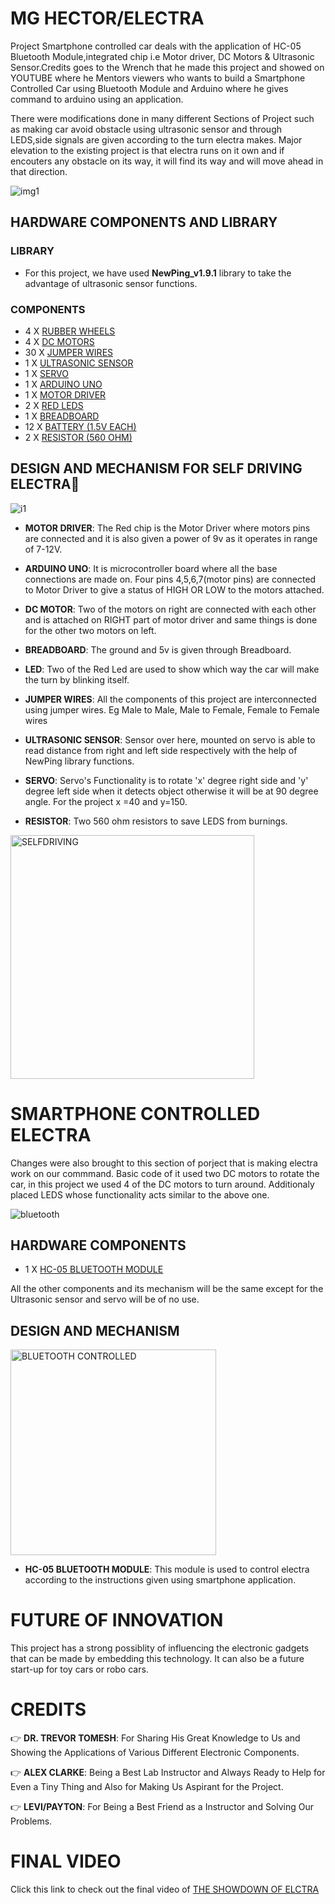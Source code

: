 # MG HECTOR/ELECTRA

Project Smartphone controlled car deals with the application of HC-05 Bluetooth Module,integrated chip i.e Motor driver, DC Motors & Ultrasonic Sensor.Credits goes to the Wrench that he made this project and showed on YOUTUBE where he Mentors viewers who wants to build a Smartphone Controlled Car using Bluetooth Module and Arduino where he gives command to arduino using an application.

There were modifications done in many different Sections of Project such as making car avoid obstacle using ultrasonic sensor and through LEDS,side signals are given according to the turn electra makes. Major elevation to the existing project is that electra runs on it own and if encouters any obstacle on its way, it will find its way and will move ahead in that direction.

![img1](https://user-images.githubusercontent.com/69771908/114747781-72705700-9d0e-11eb-96fd-b7f59df36b12.jpg)

## HARDWARE COMPONENTS AND LIBRARY

### LIBRARY

- For this project, we have used **NewPing_v1.9.1** library to take the advantage of ultrasonic sensor functions.

### COMPONENTS

- 4     X     [RUBBER WHEELS](https://www.amazon.ca/Geekstory-Gearbox-Motor-200RPM-Arduino/dp/B0828RRCJK/ref=sr_1_4?dchild=1&keywords=WHEELS+AND+DC+MOTOR&qid=1618462084&sr=8-4)
- 4     X     [DC MOTORS](https://www.amazon.ca/Geekstory-Gearbox-Motor-200RPM-Arduino/dp/B0828RRCJK/ref=sr_1_4?dchild=1&keywords=WHEELS+AND+DC+MOTOR&qid=1618462084&sr=8-4)
- 30    X     [JUMPER WIRES](https://www.amazon.ca/Multicolored-Breadboard-Dupont-Jumper-wires/dp/B0758DPL2C/ref=sr_1_34?dchild=1&keywords=jumper+cable+set+for+arduino&qid=1618461429&sr=8-34)
- 1     X     [ULTRASONIC SENSOR](https://www.amazon.ca/CANADUINO-Ultrasonic-Distance-Sensor-Raspberry/dp/B075CRBS56/ref=sr_1_11?dchild=1&keywords=Ultrasonic+sensor&qid=1618461687&sr=8-11)
- 1     X     [SERVO](https://www.amazon.ca/Miuzei-Motors-Helicopter-Airplane-Control/dp/B07Z16DWGW/ref=sr_1_1?dchild=1&keywords=KeeYees+SG90+9G+Micro+Servo+Motor+with+PCA9685+16+Channel+12+Bit+PWM+Servo+Motor+Driver+IIC+Module+for+Arduino+RC+Robot+Helicopter+Airplane+Remote+Control&qid=1618461776&sr=8-1)
- 1     X     [ARDUINO UNO](https://www.amazon.ca/Arduino-A000073-Uno-REV3-SMD/dp/B00PUOVSYS/ref=sr_1_7?dchild=1&keywords=ARDUINO+UNO&qid=1618461819&sr=8-7)
- 1     X     [MOTOR DRIVER](https://www.amazon.ca/PChero-Controller-Module-Stepper-Arduino/dp/B07GTCWN9Z/ref=sr_1_1_sspa?dchild=1&keywords=MOTOR+DRIVER&qid=1618461850&sr=8-1-spons&psc=1&spLa=ZW5jcnlwdGVkUXVhbGlmaWVyPUFFUlNTU0hJMlNURlomZW5jcnlwdGVkSWQ9QTA1MTQyMzAzN0tMSVhZVjNPRFVJJmVuY3J5cHRlZEFkSWQ9QTA3NzI2NTgySlZDRERSQzg4VDRXJndpZGdldE5hbWU9c3BfYXRmJmFjdGlvbj1jbGlja1JlZGlyZWN0JmRvTm90TG9nQ2xpY2s9dHJ1ZQ==)
- 2     X     [RED LEDS](https://www.amazon.ca/EDGELEC-120pcs-Lights-Diffused-Emitting/dp/B08FB727WX/ref=sr_1_7?dchild=1&keywords=red+led&qid=1618461908&sr=8-7)
- 1     X     [BREADBOARD](https://www.amazon.ca/Eiechip-Breadboard-Solderless-Prototype-Universal/dp/B07RN4BTDF/ref=sr_1_18?dchild=1&keywords=BREADBOARD+SMALL&qid=1618461942&sr=8-18)
- 12    X     [BATTERY (1.5V EACH)](https://www.amazon.ca/Energizer-L92SBP-8-Ultimate-Lithium-Battery/dp/B071CNQ3TG/ref=sr_1_1_sspa?dchild=1&keywords=1.5V+ENERGIZER&qid=1618461976&sr=8-1-spons&psc=1&spLa=ZW5jcnlwdGVkUXVhbGlmaWVyPUFVQzdIV0RYSVBINUMmZW5jcnlwdGVkSWQ9QTA2NjkwMTgxNTVWU09SVU1EN1pBJmVuY3J5cHRlZEFkSWQ9QTA2MzMwODIzT1NCNDMxQ01RMzNWJndpZGdldE5hbWU9c3BfYXRmJmFjdGlvbj1jbGlja1JlZGlyZWN0JmRvTm90TG9nQ2xpY2s9dHJ1ZQ==)
- 2     X     [RESISTOR (560 OHM)](https://www.amazon.ca/Projects-10EP512560Rca-560-Resistors-Pack/dp/B07ZTR3L7J/ref=sr_1_6?dchild=1&keywords=560+OHM+RESISTOR&qid=1618462002&sr=8-6)


## DESIGN AND MECHANISM FOR SELF DRIVING ELECTRA:robot:

![i1](https://user-images.githubusercontent.com/69771908/114759497-79519680-9d1b-11eb-94f7-a71cb108fe47.jpeg)




- **MOTOR DRIVER**: The Red chip is the Motor Driver where motors pins are connected and                 it is also given a power of 9v as it operates in range of 7-12V.

- **ARDUINO UNO**: It is microcontroller board where all the base connections are                      made on. Four pins 4,5,6,7(motor pins) are connected to Motor                       Driver to give a status of HIGH OR LOW to the motors attached.

- **DC MOTOR**: Two of the motors on right are connected with each other and is attached on RIGHT part of motor driver and same things is done for the other two motors on left.

- **BREADBOARD**: The ground and 5v is given through Breadboard.

- **LED**: Two of the Red Led are used to show which way the car will make the turn by blinking itself.

- **JUMPER WIRES**: All the components of this project are interconnected using jumper wires. Eg Male to Male, Male to Female, Female to Female wires

- **ULTRASONIC SENSOR**: Sensor over here, mounted on servo is able to read distance from right and left side respectively with the help of NewPing library functions.

- **SERVO**: Servo's Functionality is to rotate 'x' degree right side and 'y' degree left side when it detects object otherwise it will be at 90 degree angle. For the project               x =40   and y=150.  
  
- **RESISTOR**: Two 560 ohm resistors to save LEDS from burnings.

<img width="390" alt="SELFDRIVING" src="https://user-images.githubusercontent.com/69771908/114755277-b2d3d300-9d16-11eb-9cc8-c533684eeff7.png">

# SMARTPHONE CONTROLLED ELECTRA

Changes were also brought to this section of porject that is making electra work on our commmand. Basic code of it used two DC motors to rotate the car, in this project we used 4 of the DC motors to turn around. Additionaly placed LEDS whose functionality acts similar to the above one. 
 
![bluetooth](https://user-images.githubusercontent.com/69771908/114813853-2f46d000-9d70-11eb-835c-b25f7213f9a8.jpg)

 
## HARDWARE COMPONENTS

- 1     X     [HC-05 BLUETOOTH MODULE](https://www.amazon.ca/DSD-TECH-HC-05-Pass-Through-Communication/dp/B01G9KSAF6/ref=sr_1_1_sspa?dchild=1&keywords=HC-05+BLUETOOTH+MODULE&qid=1618462037&sr=8-1-spons&psc=1&spLa=ZW5jcnlwdGVkUXVhbGlmaWVyPUEzRlhWTE40R0pNNEw0JmVuY3J5cHRlZElkPUEwNjc1NzQ0MVQxMEVRNktIUEpTMyZlbmNyeXB0ZWRBZElkPUEwNzYyNjIyM0dTMzhHUFo4VFBJMSZ3aWRnZXROYW1lPXNwX2F0ZiZhY3Rpb249Y2xpY2tSZWRpcmVjdCZkb05vdExvZ0NsaWNrPXRydWU=)
 
 All the other components and its mechanism will be the same except for the Ultrasonic sensor and servo will be of no use. 
 
 ## DESIGN AND MECHANISM
 
 <img width="329" alt="BLUETOOTH CONTROLLED" src="https://user-images.githubusercontent.com/69771908/114757686-650c9a00-9d19-11eb-9948-a999056a83e3.png">
 
 - **HC-05 BLUETOOTH MODULE**: This module is used to control electra according to the instructions given using smartphone application.

# FUTURE OF INNOVATION

This project has a strong possiblity of influencing the electronic gadgets that can be made by embedding this technology. It can also be a future start-up for toy cars or robo cars. 

# CREDITS

:point_right: **DR. TREVOR TOMESH**: For Sharing His Great Knowledge to Us and Showing the Applications of Various Different Electronic Components.

:point_right: **ALEX CLARKE**: Being a Best Lab Instructor and Always Ready to Help for Even a Tiny Thing and Also for Making Us Aspirant for the Project.

:point_right: **LEVI/PAYTON**: For Being a Best Friend as a Instructor and Solving Our Problems.

# FINAL VIDEO 

Click this link to check out the final video of [THE SHOWDOWN OF ELCTRA](https://youtu.be/YIb6OchHkYA)


 



